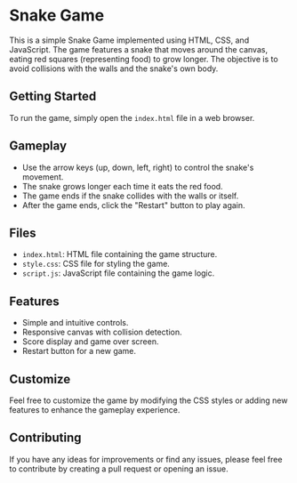# Snake Game

This is a simple Snake Game implemented using HTML, CSS, and JavaScript. The game features a snake that moves around the canvas, eating red squares (representing food) to grow longer. The objective is to avoid collisions with the walls and the snake's own body.

## Getting Started

To run the game, simply open the `index.html` file in a web browser.

## Gameplay

- Use the arrow keys (up, down, left, right) to control the snake's movement.
- The snake grows longer each time it eats the red food.
- The game ends if the snake collides with the walls or itself.
- After the game ends, click the "Restart" button to play again.

## Files

- `index.html`: HTML file containing the game structure.
- `style.css`: CSS file for styling the game.
- `script.js`: JavaScript file containing the game logic.

## Features

- Simple and intuitive controls.
- Responsive canvas with collision detection.
- Score display and game over screen.
- Restart button for a new game.

## Customize

Feel free to customize the game by modifying the CSS styles or adding new features to enhance the gameplay experience.

## Contributing

If you have any ideas for improvements or find any issues, please feel free to contribute by creating a pull request or opening an issue.
